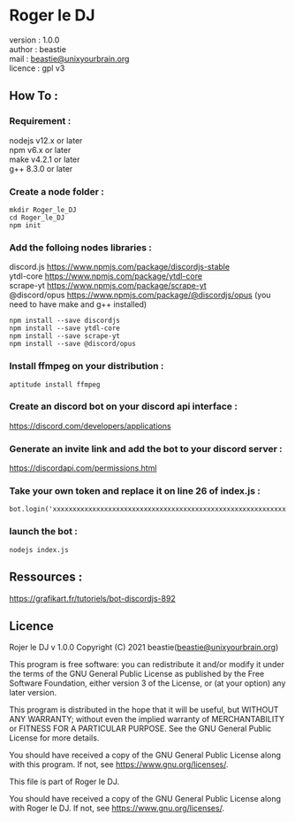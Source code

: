 # Roger le DJ

version : 1.0.0 \
author : beastie \
mail : beastie@unixyourbrain.org \
licence : gpl v3

## How To :
### Requirement :
nodejs v12.x or later \
npm v6.x or later \
make v4.2.1 or later \
g++ 8.3.0 or later
### Create a node folder :

```
mkdir Roger_le_DJ
cd Roger_le_DJ
npm init
```

### Add the folloing nodes libraries :

discord.js <https://www.npmjs.com/package/discordjs-stable>\
ytdl-core <https://www.npmjs.com/package/ytdl-core>\
scrape-yt <https://www.npmjs.com/package/scrape-yt>\
@discord/opus <https://www.npmjs.com/package/@discordjs/opus> (you need to have make and g++ installed)

```
npm install --save discordjs 
npm install --save ytdl-core 
npm install --save scrape-yt
npm install --save @discord/opus
```

### Install ffmpeg on your distribution :

```
aptitude install ffmpeg
```

### Create an discord bot on your discord api interface :

<https://discord.com/developers/applications>

### Generate an invite link and add the bot to your discord server :

<https://discordapi.com/permissions.html>

### Take your own token and replace it on line 26 of index.js :

```
bot.login('xxxxxxxxxxxxxxxxxxxxxxxxxxxxxxxxxxxxxxxxxxxxxxxxxxxxxxxxxxx')
```

### launch the bot :

```
nodejs index.js
```

## Ressources :

<https://grafikart.fr/tutoriels/bot-discordjs-892>

## Licence

Rojer le DJ v 1.0.0 Copyright (C) 2021 beastie(beastie@unixyourbrain.org)

This program is free software: you can redistribute it and/or modify it under the terms of the GNU General Public License as published by the Free Software Foundation, either version 3 of the License, or (at your option) any later version.

This program is distributed in the hope that it will be useful, but WITHOUT ANY WARRANTY; without even the implied warranty of MERCHANTABILITY or FITNESS FOR A PARTICULAR PURPOSE. See the GNU General Public License for more details.

You should have received a copy of the GNU General Public License along with this program. If not, see <https://www.gnu.org/licenses/>.

This file is part of Roger le DJ.

You should have received a copy of the GNU General Public License along with Roger le DJ. If not, see <https://www.gnu.org/licenses/>.
